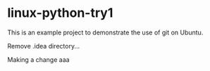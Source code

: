 # linux-python-try1
This is an example project to demonstrate the use of git on Ubuntu.

Remove .idea directory...

Making a change aaa